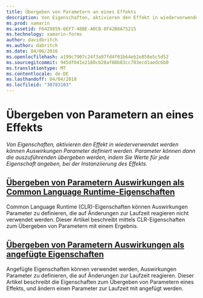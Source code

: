 ```yaml
---
title: Übergeben von Parametern an eines Effekts
description: Von Eigenschaften, aktivieren den Effekt in wiederverwendet werden können Auswirkungen Parameter definiert werden. Parameter können dann die auszuführenden übergeben werden, indem Sie Werte für jede Eigenschaft angeben, bei der Instanziierung des Effekts.
ms.prod: xamarin
ms.assetid: F6429859-6EF7-48BE-A0CB-8F42B8A75215
ms.technology: xamarin-forms
author: davidbritch
ms.author: dabritch
ms.date: 04/06/2016
ms.openlocfilehash: a199c7907c24f3a97fd4f01b64eb2e858e5c5d52
ms.sourcegitcommit: 945df041e2180cb20af08b83cc703ecd1aedc6b0
ms.translationtype: MT
ms.contentlocale: de-DE
ms.lasthandoff: 04/04/2018
ms.locfileid: "30783103"
---
```

# <a name="passing-parameters-to-an-effect"></a>Übergeben von Parametern an eines Effekts

_Von Eigenschaften, aktivieren den Effekt in wiederverwendet werden können Auswirkungen Parameter definiert werden. Parameter können dann die auszuführenden übergeben werden, indem Sie Werte für jede Eigenschaft angeben, bei der Instanziierung des Effekts._

## <a name="passing-effect-parameters-as-common-language-runtime-propertiesclr-propertiesmd"></a>[Übergeben von Parametern Auswirkungen als Common Language Runtime-Eigenschaften](clr-properties.md)

Common Language Runtime (CLR)-Eigenschaften können Auswirkungen Parameter zu definieren, die auf Änderungen zur Laufzeit reagieren nicht verwendet werden. Dieser Artikel beschreibt mittels CLR-Eigenschaften zum Übergeben von Parametern mit einem Ergebnis.

## <a name="passing-effect-parameters-as-attached-propertiesattached-propertiesmd"></a>[Übergeben von Parametern Auswirkungen als angefügte Eigenschaften](attached-properties.md)

Angefügte Eigenschaften können verwendet werden, Auswirkungen Parameter zu definieren, die auf Änderungen zur Laufzeit reagieren. Dieser Artikel beschreibt die Eigenschaften zum Übergeben von Parametern eines Effekts, und ändern einen Parameter zur Laufzeit mit angefügt werden.

